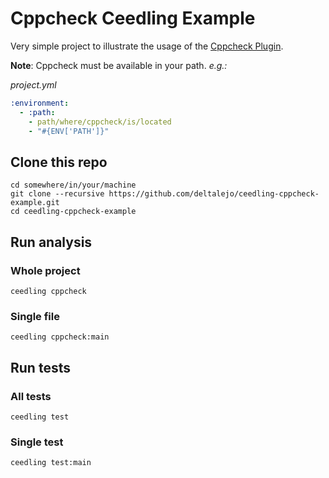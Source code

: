 # Cppcheck Ceedling Example

Very simple project to illustrate the usage of the
[Cppcheck Plugin](https://github.com/deltalejo/cppcheck-ceedling-plugin).

**Note**: Cppcheck must be available in your path.
_e.g.:_

*project.yml*

```yaml
:environment:
  - :path:
    - path/where/cppcheck/is/located
    - "#{ENV['PATH']}"
```

## Clone this repo

```shell
cd somewhere/in/your/machine
git clone --recursive https://github.com/deltalejo/ceedling-cppcheck-example.git
cd ceedling-cppcheck-example
```

## Run analysis

### Whole project

```shell
ceedling cppcheck
```

### Single file

```shell
ceedling cppcheck:main
```

## Run tests

### All tests

```shell
ceedling test
```

### Single test

```shell
ceedling test:main
```
